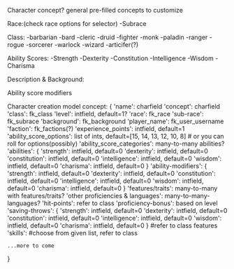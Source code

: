

Character concept? general pre-filled concepts to customize

Race:(check race options for selector)
    -Subrace

Class:
    -barbarian
    -bard
    -cleric
    -druid
    -fighter
    -monk
    -paladin
    -ranger
    -rogue
    -sorcerer
    -warlock
    -wizard
    -articifer(?)

Ability Scores:
    -Strength
    -Dexterity
    -Constitution
    -Intelligence
    -Wisdom
    -Charisma

Description & Background:

Ability score modifiers


Character creation model concept:
{
    'name': charfield
    'concept': charfield
    'class': fk_class
    'level': intfield, default=1?
    'race': fk_race
    'sub-race': fk_subrace
    'background': fk_background
    'player_name': fk_user_username
    'faction': fk_factions(?)
    'experience_points': intfield, default=1
    'ability_score_options': list of ints, default=[15, 14, 13, 12, 10, 8] # or you can roll for options(possibly)
    'ability_score_categories': many-to-many abilities?
    'abilities': {
        'strength': intfield, default=0
        'dexterity': intfield, default=0
        'constitution': intfield, default=0
        'intelligence': intfield, default=0
        'wisdom': intfield, default=0
        'charisma': intfield, default=0
    }
    'ability-modifiers': {
        'strength': intfield, default=0
        'dexterity': intfield, default=0
        'constitution': intfield, default=0
        'intelligence': intfield, default=0
        'wisdom': intfield, default=0
        'charisma': intfield, default=0
    }
    'features/traits': many-to-many with features/traits?
    'other proficiencies & languages': many-to-many-languages?
    'hit-points': refer to class
    'proficiency-bonus': based on level
    'saving-throws': {
        'strength': intfield, default=0
        'dexterity': intfield, default=0
        'constitution': intfield, default=0
        'intelligence': intfield, default=0
        'wisdom': intfield, default=0
        'charisma': intfield, default=0
    } #refer to class features
    'skills': #choose from given list, refer to class

    ...more to come
}

